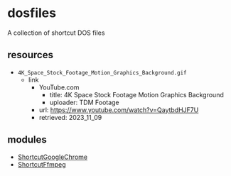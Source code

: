 # dosfiles
A collection of shortcut DOS files

## resources
- ``4K_Space_Stock_Footage_Motion_Graphics_Background.gif``
  - link
    - YouTube.com
      - title: 4K Space Stock Footage Motion Graphics Background
      - uploader: TDM Footage
    - url: <https://www.youtube.com/watch?v=QaytbdHJF7U>
    - retrieved: 2023_11_09

## modules
- [ShortcutGoogleChrome](./ps/ShortcutGoogleChrome/readme.md)
- [ShortcutFfmpeg](./ps/ShortcutFfmpeg/readme.md)

